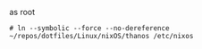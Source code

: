 
as root

```
# ln --symbolic --force --no-dereference ~/repos/dotfiles/Linux/nixOS/thanos /etc/nixos
```

